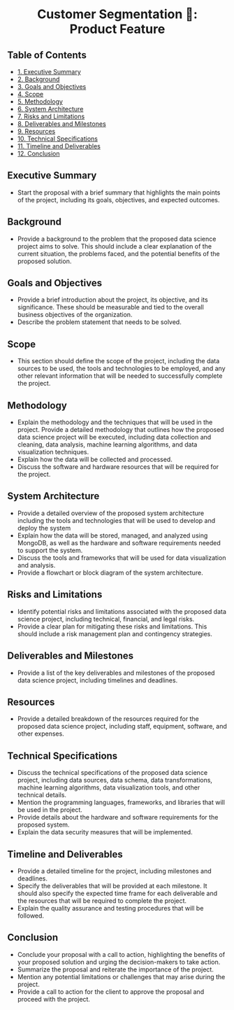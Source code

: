 <div>
<h1 align = 'center'><b>Customer Segmentation	📄: <br> Product Feature</b></h1>
  </div>

## Table of Contents
- [1. Executive Summary](#executive-summary)
- [2. Background](#background)
- [3. Goals and Objectives](#goals-and-objectives)
- [4. Scope](#scope)
- [5. Methodology](#methodology)
- [6. System Architecture](#system-architecture)
- [7. Risks and Limitations](#risks-and-limitations)
- [8. Deliverables and Milestones](#deliverables-and-milestones)
- [9. Resources](#resources)
- [10.  Technical Specifications](#technical-specifications)
- [11. Timeline and Deliverables](#timeline-and-deliverables)
- [12. Conclusion](#conclusion)


## Executive Summary
- Start the proposal with a brief summary that highlights the main points of the project, including its goals, objectives, and expected outcomes.

## Background
- Provide a background to the problem that the proposed data science project aims to solve. This should include a clear explanation of the current situation, the problems faced, and the potential benefits of the proposed solution.

## Goals and Objectives
- Provide a brief introduction about the project, its objective, and its significance. These should be measurable and tied to the overall business objectives of the organization.
- Describe the problem statement that needs to be solved.

## Scope
- This section should define the scope of the project, including the data sources to be used, the tools and technologies to be employed, and any other relevant information that will be needed to successfully complete the project.

## Methodology
- Explain the methodology and the techniques that will be used in the project. Provide a detailed methodology that outlines how the proposed data science project will be executed, including data collection and cleaning, data analysis, machine learning algorithms, and data visualization techniques.
- Explain how the data will be collected and processed.
- Discuss the software and hardware resources that will be required for the project.

## System Architecture
- Provide a detailed overview of the proposed system architecture including the tools and technologies that will be used to develop and deploy the system
- Explain how the data will be stored, managed, and analyzed using MongoDB, as well as the hardware and software requirements needed to support the system.
- Discuss the tools and frameworks that will be used for data visualization and analysis.
- Provide a flowchart or block diagram of the system architecture.

## Risks and Limitations
- Identify potential risks and limitations associated with the proposed data science project, including technical, financial, and legal risks. 
- Provide a clear plan for mitigating these risks and limitations. This should include a risk management plan and contingency strategies.

## Deliverables and Milestones
- Provide a list of the key deliverables and milestones of the proposed data science project, including timelines and deadlines.

## Resources
- Provide a detailed breakdown of the resources required for the proposed data science project, including staff, equipment, software, and other expenses.

## Technical Specifications
- Discuss the technical specifications of the proposed data science project, including data sources, data schema, data transformations, machine learning algorithms, data visualization tools, and other technical details.
- Mention the programming languages, frameworks, and libraries that will be used in the project.
- Provide details about the hardware and software requirements for the proposed system.
- Explain the data security measures that will be implemented.

## Timeline and Deliverables
- Provide a detailed timeline for the project, including milestones and deadlines.
- Specify the deliverables that will be provided at each milestone. It should also specify the expected time frame for each deliverable and the resources that will be required to complete the project.
- Explain the quality assurance and testing procedures that will be followed.

## Conclusion
- Conclude your proposal with a call to action, highlighting the benefits of your proposed solution and urging the decision-makers to take action.
- Summarize the proposal and reiterate the importance of the project.
- Mention any potential limitations or challenges that may arise during the project.
- Provide a call to action for the client to approve the proposal and proceed with the project.


